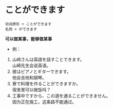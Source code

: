 # ことができます  
```
动词原形 + ことができます 
名詞 + ができます  
```
**可以做某事，能够做某事**  
* 例：  
1. 山﨑さんは英語を話すことできます。  
山崎先生会说英语。  
2. 彼はピアノとギターできます。  
他会吉他和钢琴。  
3. 寮で料理を作ることができますか。  
宿舍里可以做饭吗？
4. 工事中ですから、この道を通ることができません。  
因为正在施工，这条路不能通过。  
